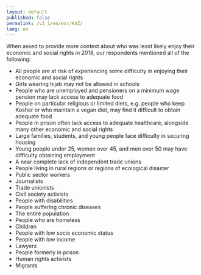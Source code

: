 ```yaml
---
layout: default
published: false
permalink: /v3_1/en/esr/KAZ/
lang: en
---
```


When asked to provide more context about who was least likely enjoy their economic and social rights in 2018, our respondents mentioned all of the following:
-	All people are at risk of experiencing some difficulty in enjoying their economic and social rights
-	Girls wearing hijab may not be allowed in schools
-	People who are unemployed and pensioners on a minimum wage pension may lack access to adequate food
-	People on particular religious or limited diets, e.g. people who keep Kosher or who maintain a vegan diet, may find it difficult to obtain adequate food 
-	People in prison often lack access to adequate healthcare, alongside many other economic and social rights
-	Large families, students, and young people face difficulty in securing housing
-	Young people under 25, women over 45, and men over 50 may have difficulty obtaining employment
-	A near complete lack of independent trade unions
-	People living in rural regions or regions of ecological disaster
-	Public sector workers
-	Journalists
-	Trade unionists
-	Civil society activists
-	People with disabilities
-	People suffering chronic diseases
-	The entire population
-	People who are homeless
-	Children
-	People with low socio economic status
-	People with low income
-	Lawyers
-	People formerly in prison
-	Human rights activists
-	Migrants

